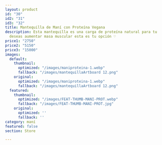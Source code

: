 ```yaml
---
layout: product
id: "30"
id2: "31"
id3: "32"
title: Mantequilla de Maní con Proteína Vegana
description: Esta mantequilla es una carga de proteína natural para tu cuerpo, si
  deseas aumentar masa muscular esta es tu opción ♡
price1: "2750"
price2: "5150"
price3: "15000"
images:
  default:
    thumbnail:
      optimized: "/images/maniproteina-1.webp"
      fallback: "/images/mantequillaArtboard 12.png"
    original:
      optimized: "/images/maniproteina-1.webp"
      fallback: "/images/mantequillaArtboard 12.png"
  featured:
    thumbnail:
      optimized: "/images/FEAT-THUMB-MANI-PROT.webp"
      fallback: "/images/FEAT-THUMB-MANI-PROT.jpg"
    original:
      optimized: ''
      fallback: ''
category: maní
featured: false
section: Store

---
```

